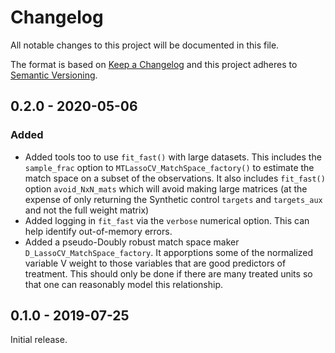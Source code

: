 # Changelog
All notable changes to this project will be documented in this file.

The format is based on [Keep a Changelog](http://keepachangelog.com/en/1.0.0/)
and this project adheres to [Semantic Versioning](http://semver.org/spec/v2.0.0.html).

<!--## [Unreleased] >
<!-- Separate headings for Added/Changed/Removed/Fixed/Deprecated/Security -->

## 0.2.0 - 2020-05-06
### Added
- Added tools too to use `fit_fast()` with large datasets. This includes the `sample_frac` option to  `MTLassoCV_MatchSpace_factory()` to estimate the match space on a subset of the observations. It also includes `fit_fast()` option `avoid_NxN_mats` which will avoid making large matrices (at the expense of only returning the Synthetic control `targets` and `targets_aux` and not the full weight matrix)
- Added logging in `fit_fast` via the `verbose` numerical option. This can help identify out-of-memory errors.
- Added a pseudo-Doubly robust match space maker `D_LassoCV_MatchSpace_factory`. It apporptions some of the normalized variable V weight to those variables that are good predictors of treatment. This should only be done if there are many treated units so that one can reasonably model this relationship. 


## 0.1.0 - 2019-07-25
Initial release.

<!--[Unreleased]: Get compare link for Github. For VSTS it's https://econpricingengine.visualstudio.com/_git/PricingEngine/branches?baseVersion=GTv2.1.0&targetVersion=GBmaster&_a=commits >
